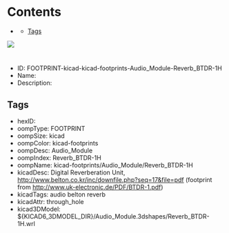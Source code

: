 



Contents
========

* [](#)
	* [Tags](#tags)
  
![][im]
# 

- ID: FOOTPRINT-kicad-kicad-footprints-Audio_Module-Reverb_BTDR-1H
- Name: 
- Description: 

## Tags

- hexID: 
- oompType: FOOTPRINT
- oompSize: kicad
- oompColor: kicad-footprints
- oompDesc: Audio_Module
- oompIndex: Reverb_BTDR-1H
- oompName: kicad-footprints/Audio_Module/Reverb_BTDR-1H
- kicadDesc: Digital Reverberation Unit, http://www.belton.co.kr/inc/downfile.php?seq=17&file=pdf (footprint from http://www.uk-electronic.de/PDF/BTDR-1.pdf)
- kicadTags: audio belton reverb
- kicadAttr: through_hole
- kicad3DModel: ${KICAD6_3DMODEL_DIR}/Audio_Module.3dshapes/Reverb_BTDR-1H.wrl



[im]: image.png
